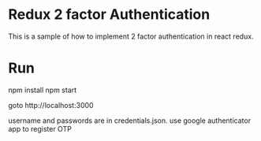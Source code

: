 # Redux 2 factor Authentication

This is a sample of how to implement 2 factor authentication in react redux.

# Run

npm install
npm start

goto http://localhost:3000

username and passwords are in credentials.json.
use google authenticator app to register OTP
